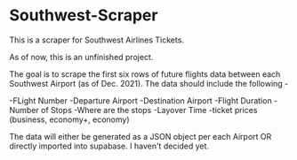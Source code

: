 # Southwest-Scraper

This is a scraper for Southwest Airlines Tickets.

As of now, this is an unfinished project. 

The goal is to scrape the first six rows of future flights data between each Southwest Airport (as of Dec. 2021). The data should include the following - 

-FLight Number
-Departure Airport
-Destination Airport
-Flight Duration
-Number of Stops
-Where are the stops
-Layover Time
-ticket prices (business, economy+, economy)

The data will either be generated as a JSON object per each Airport OR directly imported into supabase. I haven't decided yet. 
